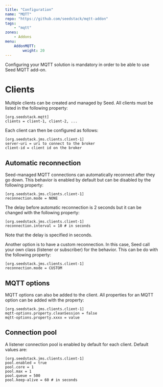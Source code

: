 ```yaml
---
title: "Configuration"
name: "MQTT"
repo: "https://github.com/seedstack/mqtt-addon"
tags:
    - "mqtt"
zones:
    - Addons
menu:
    AddonMQTT:
        weight: 20
---
```


Configuring your MQTT solution is mandatory in order to be able to use Seed MQTT add-on.

# Clients

Multiple clients can be created and managed by Seed. All clients must be listed in the following property:

    [org.seedstack.mqtt]
    clients = client-1, client-2, ...

Each client can then be configured as follows:

    [org.seedstack.jms.clients.client-1]
    server-uri = uri to connect to the broker
    client-id = client id on the broker

## Automatic reconnection

Seed-managed MQTT connections can automatically reconnect after they go down. This behavior is enabled by default but
can be disabled by the following property:

    [org.seedstack.jms.clients.client-1]
    reconnection.mode = NONE
    
The delay before automatic reconnection is 2 seconds but it can be changed with the following property:
    
    [org.seedstack.jms.clients.client-1]
    reconnection.interval = 10 # in seconds
    
Note that the delay is specified in seconds.     
    
Another option is to have a custom reconnection. In this case, Seed call your own class (listener or subscriber) for the behavior. This can be do with the following property:

    [org.seedstack.jms.clients.client-1]
    reconnection.mode = CUSTOM

## MQTT options

MQTT options can also be added to the client. All properties for an MQTT option can be added with the property:

    [org.seedstack.jms.clients.client-1]
    mqtt-options.property.cleanSession = false
    mqtt-options.property.xxxx = value

## Connection pool

A listener connection pool is enabled by default for each client. Default values are:

    [org.seedstack.jms.clients.client-1]
    pool.enabled = true 
    pool.core = 1 
    pool.max = 1 
    pool.queue = 500 
    pool.keep-alive = 60 # in seconds
